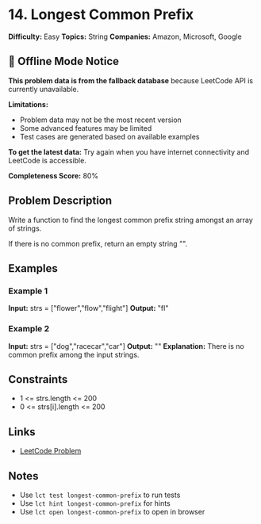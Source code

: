 # 14. Longest Common Prefix

**Difficulty:** Easy
**Topics:** String
**Companies:** Amazon, Microsoft, Google

## 📱 Offline Mode Notice

**This problem data is from the fallback database** because LeetCode API is currently unavailable.

**Limitations:**
- Problem data may not be the most recent version
- Some advanced features may be limited
- Test cases are generated based on available examples

**To get the latest data:** Try again when you have internet connectivity and LeetCode is accessible.

**Completeness Score:** 80%

## Problem Description

Write a function to find the longest common prefix string amongst an array of strings.

If there is no common prefix, return an empty string "".

## Examples

### Example 1
**Input:** strs = ["flower","flow","flight"]
**Output:** "fl"


### Example 2
**Input:** strs = ["dog","racecar","car"]
**Output:** ""
**Explanation:** There is no common prefix among the input strings.

## Constraints

- 1 <= strs.length <= 200
- 0 <= strs[i].length <= 200



## Links

- [LeetCode Problem](https://leetcode.com/problems/longest-common-prefix/)

## Notes

- Use `lct test longest-common-prefix` to run tests
- Use `lct hint longest-common-prefix` for hints
- Use `lct open longest-common-prefix` to open in browser